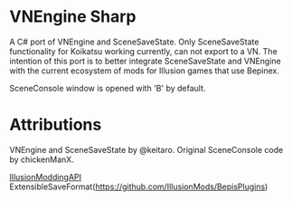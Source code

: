# VNEngine Sharp
A C# port of VNEngine and SceneSaveState. Only SceneSaveState functionality for Koikatsu working currently, can not export to a VN.
The intention of this port is to better integrate SceneSaveState and VNEngine with the current ecosystem of mods for Illusion games that use Bepinex.

SceneConsole window is opened with 'B' by default.

# Attributions

VNEngine and SceneSaveState by @keitaro.
Original SceneConsole code by chickenManX.

[IllusionModdingAPI](https://github.com/IllusionMods/IllusionModdingAPI)
ExtensibleSaveFormat(https://github.com/IllusionMods/BepisPlugins)

